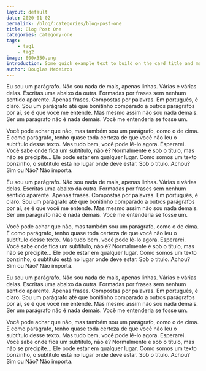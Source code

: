 ```yaml
---
layout: default
date: 2020-01-02
permalink: /blog/:categories/blog-post-one
title: Blog Post One
categories: category-one
tags:
    - tag1
    - tag2
image: 600x350.png
introduction: Some quick example text to build on the card title and make up the bulk of the card's content.
author: Douglas Medeiros
---
```


Eu sou um parágrafo. Não sou nada de mais, apenas linhas. Várias e várias delas. Escritas uma abaixo da outra. Formadas por frases sem nenhum sentido aparente. Apenas frases. Compostas por palavras. Em português, é claro. Sou um parágrafo até que bonitinho comparado a outros parágrafos por aí, se é que você me entende. Mas mesmo assim não sou nada demais. Ser um parágrafo não é nada demais. Você me entenderia se fosse um.



Você pode achar que não, mas também sou um parágrafo, como o de cima. E como parágrafo, tenho quase toda certeza de que você não leu o subtítulo desse texto. Mas tudo bem, você pode lê-lo agora. Esperarei. Você sabe onde fica um subtítulo, não é? Normalmente é sob o título, mas não se precipite... Ele pode estar em qualquer lugar. Como somos um texto bonzinho, o subtítulo está no lugar onde deve estar. Sob o título. Achou? Sim ou Não? Não importa.


Eu sou um parágrafo. Não sou nada de mais, apenas linhas. Várias e várias delas. Escritas uma abaixo da outra. Formadas por frases sem nenhum sentido aparente. Apenas frases. Compostas por palavras. Em português, é claro. Sou um parágrafo até que bonitinho comparado a outros parágrafos por aí, se é que você me entende. Mas mesmo assim não sou nada demais. Ser um parágrafo não é nada demais. Você me entenderia se fosse um.



Você pode achar que não, mas também sou um parágrafo, como o de cima. E como parágrafo, tenho quase toda certeza de que você não leu o subtítulo desse texto. Mas tudo bem, você pode lê-lo agora. Esperarei. Você sabe onde fica um subtítulo, não é? Normalmente é sob o título, mas não se precipite... Ele pode estar em qualquer lugar. Como somos um texto bonzinho, o subtítulo está no lugar onde deve estar. Sob o título. Achou? Sim ou Não? Não importa.


Eu sou um parágrafo. Não sou nada de mais, apenas linhas. Várias e várias delas. Escritas uma abaixo da outra. Formadas por frases sem nenhum sentido aparente. Apenas frases. Compostas por palavras. Em português, é claro. Sou um parágrafo até que bonitinho comparado a outros parágrafos por aí, se é que você me entende. Mas mesmo assim não sou nada demais. Ser um parágrafo não é nada demais. Você me entenderia se fosse um.



Você pode achar que não, mas também sou um parágrafo, como o de cima. E como parágrafo, tenho quase toda certeza de que você não leu o subtítulo desse texto. Mas tudo bem, você pode lê-lo agora. Esperarei. Você sabe onde fica um subtítulo, não é? Normalmente é sob o título, mas não se precipite... Ele pode estar em qualquer lugar. Como somos um texto bonzinho, o subtítulo está no lugar onde deve estar. Sob o título. Achou? Sim ou Não? Não importa.



